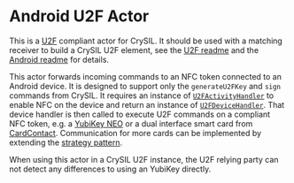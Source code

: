 # Android U2F Actor

This is a [U2F](https://www.yubico.com/applications/fido/) compliant actor for CrySIL. It should be used with a matching receiver to build a CrySIL U2F element, see the [U2F readme](./../../../../samples/u2f/) and the [Android readme](./../../../../samples/android/) for details.

This actor forwards incoming commands to an NFC token connected to an Android device. It is designed to support only the `generateU2FKey` and `sign` commands from CrySIL. It requires an instance of [`U2FActivityHandler`](./src/main/java/org/crysil/actor/u2f/U2FActivityHandler.java) to enable NFC on the device and return an instance of [`U2FDeviceHandler`](./src/main/java/org/crysil/actor/u2f/U2FDeviceHandler.java). That device handler is then called to execute U2F commands on a compliant NFC token, e.g. a [YubiKey NEO](https://www.yubico.com/products/yubikey-hardware/yubikey-neo/) or a dual interface smart card from [CardContact](http://www.smartcard-hsm.com/). Communication for more cards can be implemented by extending the [strategy pattern](./src/main/java/org/crysil/actor/u2f/nfc/).

When using this actor in a CrySIL U2F instance, the U2F relying party can not detect any differences to using an YubiKey directly.

